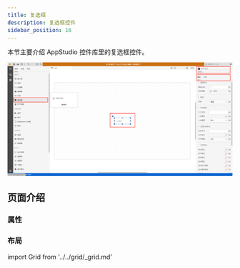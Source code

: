 ```yaml
---
title: 复选框
description: 复选框控件
sidebar_position: 16
---
```


本节主要介绍 AppStudio 控件库里的复选框控件。

![复选框控件](image.png "复选框控件")

## 页面介绍

### 属性

### 布局

import Grid from '../../grid/_grid.md'

<Grid />